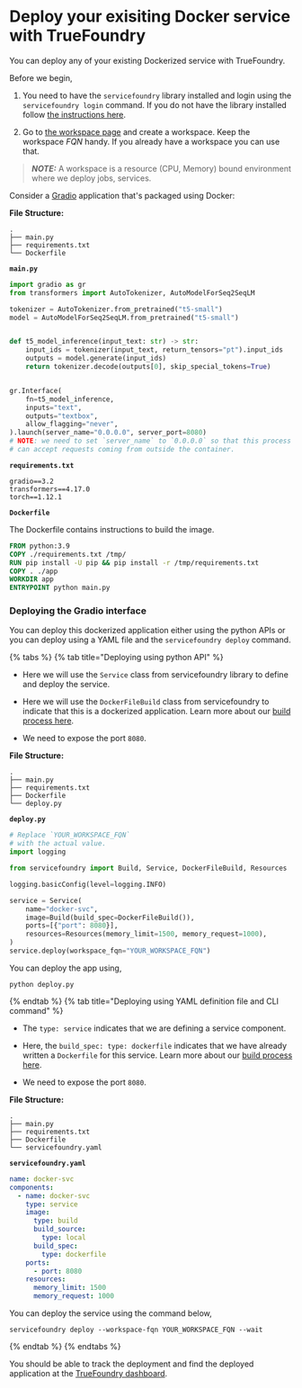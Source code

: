 # Deploy your exisiting Docker service with TrueFoundry


You can deploy any of your existing Dockerized service with TrueFoundry. 

Before we begin,
1. You need to have the `servicefoundry`
library installed and login using the `servicefoundry login` command. If you do not have the library installed follow [the instructions here](quickstart/install-and-workspace.md).

2. Go to [the workspace page](https://app.truefoundry.com/workspace) and create a workspace. Keep the workspace _FQN_ handy. If you already have a workspace you can use that.

> **_NOTE:_** A workspace is a resource (CPU, Memory) bound environment where we deploy jobs, services.

Consider a [Gradio](https://gradio.app/) application that's packaged using Docker:

**File Structure:**

```
.
├── main.py
├── requirements.txt
└── Dockerfile
```

**`main.py`**
```python
import gradio as gr
from transformers import AutoTokenizer, AutoModelForSeq2SeqLM

tokenizer = AutoTokenizer.from_pretrained("t5-small")
model = AutoModelForSeq2SeqLM.from_pretrained("t5-small")


def t5_model_inference(input_text: str) -> str:
    input_ids = tokenizer(input_text, return_tensors="pt").input_ids
    outputs = model.generate(input_ids)
    return tokenizer.decode(outputs[0], skip_special_tokens=True)


gr.Interface(
    fn=t5_model_inference,
    inputs="text",
    outputs="textbox",
    allow_flagging="never",
).launch(server_name="0.0.0.0", server_port=8080)
# NOTE: we need to set `server_name` to `0.0.0.0` so that this process
# can accept requests coming from outside the container.
```

**`requirements.txt`**
```
gradio==3.2
transformers==4.17.0
torch==1.12.1
```

**`Dockerfile`**

The Dockerfile contains instructions to build the image.
```dockerfile
FROM python:3.9
COPY ./requirements.txt /tmp/
RUN pip install -U pip && pip install -r /tmp/requirements.txt
COPY . ./app
WORKDIR app
ENTRYPOINT python main.py
```

### Deploying the Gradio interface

You can deploy this dockerized application either using the python APIs or you can deploy using a YAML file and the `servicefoundry deploy` command.


{% tabs %}
{% tab title="Deploying using python API" %}

* Here we will use the `Service` class from servicefoundry library to define and deploy the service.

* Here we will use the `DockerFileBuild` class from servicefoundry to indicate that this is a dockerized application. Learn more about our [build process here](../concepts/build.md).

* We need to expose the port `8080`.

**File Structure:**

```
.
├── main.py
├── requirements.txt
├── Dockerfile
└── deploy.py
```

**`deploy.py`**
```python
# Replace `YOUR_WORKSPACE_FQN`
# with the actual value.
import logging

from servicefoundry import Build, Service, DockerFileBuild, Resources

logging.basicConfig(level=logging.INFO)

service = Service(
    name="docker-svc",
    image=Build(build_spec=DockerFileBuild()),
    ports=[{"port": 8080}],
    resources=Resources(memory_limit=1500, memory_request=1000),
)
service.deploy(workspace_fqn="YOUR_WORKSPACE_FQN")
```
You can deploy the app using, 
```shell
python deploy.py
```

{% endtab %}
{% tab title="Deploying using YAML definition file and CLI command" %} 

* The `type: service` indicates that we are defining a service component.

* Here, the `build_spec: type: dockerfile` indicates that we have already written a `Dockerfile` for this service. Learn more about our [build process here](../concepts/build.md).

* We need to expose the port `8080`.

**File Structure:**

```
.
├── main.py
├── requirements.txt
├── Dockerfile
└── servicefoundry.yaml
```

**`servicefoundry.yaml`**
```yaml
name: docker-svc
components:
  - name: docker-svc
    type: service
    image:
      type: build
      build_source:
        type: local
      build_spec:
        type: dockerfile
    ports:
      - port: 8080
    resources:
      memory_limit: 1500
      memory_request: 1000
```

You can deploy the service using the command below,

```shell
servicefoundry deploy --workspace-fqn YOUR_WORKSPACE_FQN --wait
```

{% endtab %}
{% endtabs %}


You should be able to track the deployment and find the deployed application at the [TrueFoundry dashboard](https://app.truefoundry.com/applications).